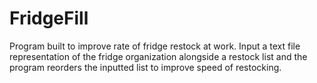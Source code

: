 # FridgeFill
Program built to improve rate of fridge restock at work. Input a text file representation of the fridge organization alongside a restock list and the program reorders the inputted list to improve speed of restocking.
